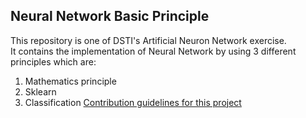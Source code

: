 ## Neural Network Basic Principle
This repository is one of DSTI's Artificial Neuron Network exercise.   
It contains the implementation of Neural Network by using 3 different principles which are:  
1. Mathematics principle  
2. Sklearn  
3. Classification
[Contribution guidelines for this project](https://github.com/Khwansiri/NN-Pool/blob/master/Neural%20Network%20and%20Classification.ipynb)
